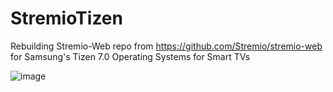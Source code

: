 # StremioTizen
Rebuilding Stremio-Web repo from https://github.com/Stremio/stremio-web for Samsung's Tizen 7.0 Operating Systems for Smart TVs

![image](https://github.com/ItsAkilesh/StremioTizen/assets/50264624/e18ae023-cfce-4d17-97c3-8482bc0f106c)
